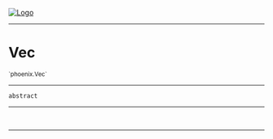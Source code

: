 
[![Logo](../../images/logo.png)](../../api/index.html)

---



<h1>Vec</h1>
<small>`phoenix.Vec`</small>



---

`abstract`

---


&nbsp;
&nbsp;













---

&nbsp;
&nbsp;
&nbsp;
&nbsp;